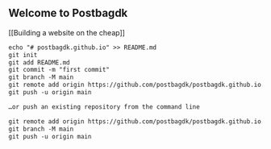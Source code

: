 ## Welcome to Postbagdk

[[Building a website on the cheap]]

```markdown
echo "# postbagdk.github.io" >> README.md
git init
git add README.md
git commit -m "first commit"
git branch -M main
git remote add origin https://github.com/postbagdk/postbagdk.github.io.git
git push -u origin main

…or push an existing repository from the command line

git remote add origin https://github.com/postbagdk/postbagdk.github.io.git
git branch -M main
git push -u origin main
```


